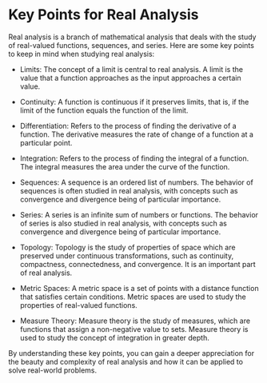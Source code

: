 # Key Points for Real Analysis

Real analysis is a branch of mathematical analysis that deals with the study of real-valued functions, sequences, and series. Here are some key points to keep in mind when studying real analysis:

- Limits: The concept of a limit is central to real analysis. A limit is the value that a function approaches as the input approaches a certain value.

- Continuity: A function is continuous if it preserves limits, that is, if the limit of the function equals the function of the limit.

- Differentiation: Refers to the process of finding the derivative of a function. The derivative measures the rate of change of a function at a particular point.

- Integration: Refers to the process of finding the integral of a function. The integral measures the area under the curve of the function.

- Sequences: A sequence is an ordered list of numbers. The behavior of sequences is often studied in real analysis, with concepts such as convergence and divergence being of particular importance.

- Series: A series is an infinite sum of numbers or functions. The behavior of series is also studied in real analysis, with concepts such as convergence and divergence being of particular importance.

- Topology: Topology is the study of properties of space which are preserved under continuous transformations, such as continuity, compactness, connectedness, and convergence. It is an important part of real analysis.

- Metric Spaces: A metric space is a set of points with a distance function that satisfies certain conditions. Metric spaces are used to study the properties of real-valued functions.

- Measure Theory: Measure theory is the study of measures, which are functions that assign a non-negative value to sets. Measure theory is used to study the concept of integration in greater depth.

By understanding these key points, you can gain a deeper appreciation for the beauty and complexity of real analysis and how it can be applied to solve real-world problems.